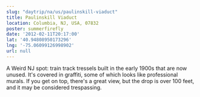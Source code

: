 ```yaml
---
slug: "daytrip/na/us/paulinskill-viaduct"
title: Paulinskill Viaduct
location: Columbia, NJ, USA, 07832
poster: summerfirefly
date: '2012-02-11T20:17:00'
lat: '40.94808950173296'
lng: '-75.06099126998902'
url: null
---
```


A Weird NJ spot: train track tressels built in the early 1900s that are now unused. It's covered in graffiti, some of which looks like professional murals. If you get on top, there's a great view, but the drop is over 100 feet, and it may be considered trespassing.
